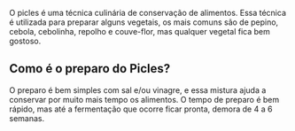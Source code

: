 O picles é uma técnica culinária de conservação de alimentos. Essa técnica é utilizada para preparar alguns vegetais, os mais comuns são de pepino, cebola, cebolinha, repolho e couve-flor, mas qualquer vegetal fica bem gostoso.

## Como é o preparo do Picles?

O preparo é bem simples com sal e/ou vinagre, e essa mistura ajuda a conservar por muito mais tempo os alimentos. O tempo de preparo é bem rápido, mas até a fermentação que ocorre ficar pronta, demora de 4 a 6 semanas.
